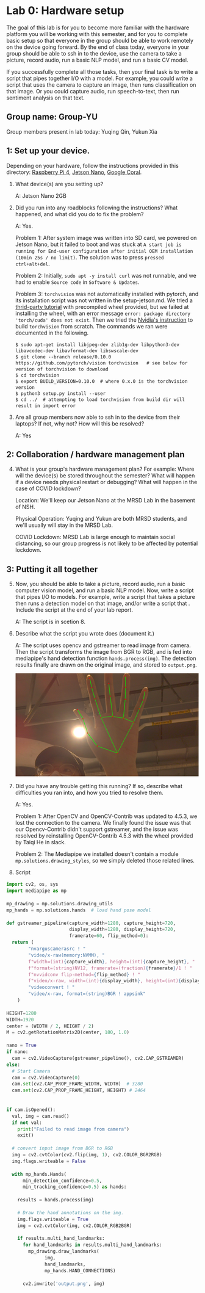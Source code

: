 Lab 0: Hardware setup
===
The goal of this lab is for you to become more familiar with the hardware platform you will be working with this semester, and for you to complete basic setup so that everyone in the group should be able to work remotely on the device going forward. By the end of class today, everyone in your group should be able to ssh in to the device, use the camera to take a picture, record audio, run a basic NLP model, and run a basic CV model. 

If you successfully complete all those tasks, then your final task is to write a script that pipes together I/O with a model. For example, you could write a script that uses the camera to capture an image, then runs classification on that image. Or you could capture audio, run speech-to-text, then run sentiment analysis on that text.

Group name: Group-YU
---
Group members present in lab today: Yuqing Qin, Yukun Xia

1: Set up your device.
----
Depending on your hardware, follow the instructions provided in this directory: [Raspberry Pi 4](https://github.com/strubell/11-767/blob/main/labs/lab0-setup/setup-rpi4.md), [Jetson Nano](https://github.com/strubell/11-767/blob/main/labs/lab0-setup/setup-jetson.md), [Google Coral](https://coral.ai/docs/dev-board/get-started/). 
1. What device(s) are you setting up?

    A: Jetson Nano 2GB

2. Did you run into any roadblocks following the instructions? What happened, and what did you do to fix the problem?

    A: Yes. 

    Problem 1: After system image was written into SD card, we powered on Jetson Nano, but it failed to boot and was stuck at `A start job is running for End-user configuration after initial OEM installation (10min 25s / no limit)`. The solution was to press `pressed ctrl+alt+del`.

    Problem 2: Initially, `sudo apt -y install curl` was not runnable, and we had to enable `Source code` in `Software & Updates`.

    Problem 3: `torchvision` was not automatically installed with pytorch, and its installation script was not written in the setup-jetson.md. We tried a [thrid-party tutorial](https://qengineering.eu/install-pytorch-on-jetson-nano.html) with precompiled wheel provided, but we failed at installing the wheel, with an error message `error: package directory 'torch/cuda' does not exist`. Then we tried the [Nvidia's instruction](https://forums.developer.nvidia.com/t/pytorch-for-jetson-version-1-9-0-now-available/72048) to build `torchvision` from scratch. The commands we ran were documented in the following.
    ```
    $ sudo apt-get install libjpeg-dev zlib1g-dev libpython3-dev libavcodec-dev libavformat-dev libswscale-dev
    $ git clone --branch release/0.10.0 https://github.com/pytorch/vision torchvision   # see below for version of torchvision to download
    $ cd torchvision
    $ export BUILD_VERSION=0.10.0  # where 0.x.0 is the torchvision version  
    $ python3 setup.py install --user
    $ cd ../  # attempting to load torchvision from build dir will result in import error
    ```

3. Are all group members now able to ssh in to the device from their laptops? If not, why not? How will this be resolved?

    A: Yes

2: Collaboration / hardware management plan
----
4. What is your group's hardware management plan? For example: Where will the device(s) be stored throughout the semester? What will happen if a device needs physical restart or debugging? What will happen in the case of COVID lockdown?

    Location: We'll keep our Jetson Nano at the MRSD Lab in the basement of NSH.

    Physical Operation: Yuqing and Yukun are both MRSD students, and we'll usually will stay in the MRSD Lab. 

    COVID Lockdown: MRSD Lab is large enough to maintain social distancing, so our group progress is not likely to be affected by potential lockdown.


3: Putting it all together
----
5. Now, you should be able to take a picture, record audio, run a basic computer vision model, and run a basic NLP model. Now, write a script that pipes I/O to models. For example, write a script that takes a picture then runs a detection model on that image, and/or write a script that . Include the script at the end of your lab report.

    A: The script is in scetion 8.

6. Describe what the script you wrote does (document it.) 

    A: The script uses opencv and gstreamer to read image from camera. Then the script transforms the image from BGR to RGB, and is fed into mediapipe's hand detection function `hands.process(img)`. The detection results finally are drawn on the original image, and stored to `output.png`.

    ![Image + Hand Detection](output.png)


7. Did you have any trouble getting this running? If so, describe what difficulties you ran into, and how you tried to resolve them.

    A: Yes. 

    Problem 1: After OpenCV and OpenCV-Contrib was updated to 4.5.3, we lost the connection to the camera. We finally found the issue was that our Opencv-Contrib didn't support gstreamer, and the issue was resolved by reinstalling OpenCV-Contrib 4.5.3 with the wheel provided by Taiqi He in slack. 

    Problem 2: The Mediapipe we installed doesn't contain a module `mp.solutions.drawing_styles`, so we simply deleted those related lines.

8. Script

```Python
import cv2, os, sys
import mediapipe as mp

mp_drawing = mp.solutions.drawing_utils
mp_hands = mp.solutions.hands  # load hand pose model

def gstreamer_pipeline(capture_width=1280, capture_height=720, 
                       display_width=1280, display_height=720,
                       framerate=60, flip_method=0):
  return (
        "nvarguscamerasrc ! "
        "video/x-raw(memory:NVMM), "
        f"width=(int){capture_width}, height=(int){capture_height}, "
        f"format=(string)NV12, framerate=(fraction){framerate}/1 ! "
        f"nvvidconv flip-method={flip_method} ! "
        f"video/x-raw, width=(int){display_width}, height=(int){display_height}, format=(string)BGRx ! "
        "videoconvert ! "
        "video/x-raw, format=(string)BGR ! appsink"
    )

HEIGHT=1280
WIDTH=1920
center = (WIDTH / 2, HEIGHT / 2)
M = cv2.getRotationMatrix2D(center, 180, 1.0)

nano = True
if nano:
  cam = cv2.VideoCapture(gstreamer_pipeline(), cv2.CAP_GSTREAMER)
else:
  # Start Camera
  cam = cv2.VideoCapture(0)
  cam.set(cv2.CAP_PROP_FRAME_WIDTH, WIDTH)  # 3280
  cam.set(cv2.CAP_PROP_FRAME_HEIGHT, HEIGHT) # 2464


if cam.isOpened():
  val, img = cam.read()
  if not val:
    print("Failed to read image from camera")
    exit()

  # convert input image from BGR to RGB
  img = cv2.cvtColor(cv2.flip(img, 1), cv2.COLOR_BGR2RGB)
  img.flags.writeable = False

  with mp_hands.Hands(
      min_detection_confidence=0.5,
      min_tracking_confidence=0.5) as hands:

    results = hands.process(img)

    # Draw the hand annotations on the img.
    img.flags.writeable = True
    img = cv2.cvtColor(img, cv2.COLOR_RGB2BGR)

    if results.multi_hand_landmarks:
      for hand_landmarks in results.multi_hand_landmarks:
        mp_drawing.draw_landmarks(
              img,
              hand_landmarks,
              mp_hands.HAND_CONNECTIONS)

      cv2.imwrite('output.png', img)

```